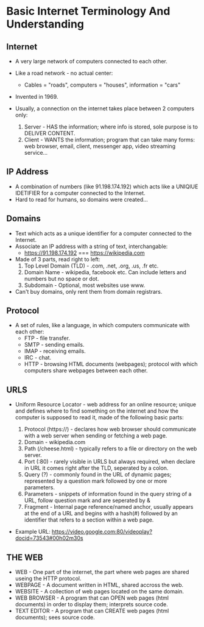 Basic Internet Terminology And Understanding
============================================

Internet
------------
* A very large network of computers connected to each other. 
* Like a road network - no actual center:
    * Cables = "roads", computers = "houses", information = "cars"
* Invented in 1969.

* Usually, a connection on the internet takes place between 2 computers only:
    1. Server - HAS the information; where info is stored, sole purpose is to DELIVER CONTENT.
    2. Client - WANTS the information; program that can take many forms: web browser, email, client, messenger app, video streaming service... 

IP Address 
------------
* A combination of numbers (like 91.198.174.192) which acts like a UNIQIUE IDETIFIER for a computer connected to the Internet.
* Hard to read for humans, so domains were created...

Domains 
------------
* Text which acts as a unique identifier for a computer connected to the Internet. 
* Associate an IP address with a string of text, interchangable: 
    * https://91.198.174.192 === https://wikipedia.com
* Made of 3 parts, read right to left: 
    1. Top Level Domain (TLD) - .com, .net, .org, .us, .fr etc.
    2. Domain Name - wikipedia, facebook etc. Can include letters and numbers but no space or dot.
    3. Subdomain - Optional, most websites use www.
* Can't buy domains, only rent them from domain registrars. 

Protocol
------------
* A set of rules, like a language, in which computers communicate with each other:
    * FTP - file transfer.
    * SMTP - sending emails.
    * IMAP - receiving emails.
    * IRC - chat.
    * HTTP - browsing HTML documents (webpages); protocol with which computers share webpages between each other.

URLS
------------
* Uniform Resource Locator - web address for an online resource; unique and defines where to find something on the internet and how the computer is supposed to read it, made of the following basic parts: 
    1. Protocol (https://) - declares how web browser should communicate with a web server when sending or fetching a web page. 
    2. Domain - wikipedia.com
    3. Path (/cheese.html) - typically refers to a file or directory on the web server. 
    4. Port (:80) - rarely visible in URLS but always required, when declare in URL it comes right after the TLD, seperated by a colon.
    5. Query (?) - commonly found in the URL of dynamic pages; represented by a question mark followed by one or more parameters.
    6. Parameters - snippets of information found in the query string of a URL, follow question mark and are seperated by &
    7. Fragment - Internal page reference/named anchor, usually appears at the end of a URL and begins with a hash(#) followed by an identifier that refers to a section within a web page. 

* Example URL: https://video.google.com:80/videoplay?docid=73543#00h02m30s

THE WEB
------------
* WEB - One part of the internet, the part where web pages are shared useing the HTTP protocol.
* WEBPAGE - A document written in HTML, shared accross the web.
* WEBSITE - A collection of web pages located on the same domain.
* WEB BROWSER - A program that can OPEN web pages (html documents) in order to display them; interprets source code. 
* TEXT EDITOR - A program that can CREATE web pages (html documents); sees source code.
